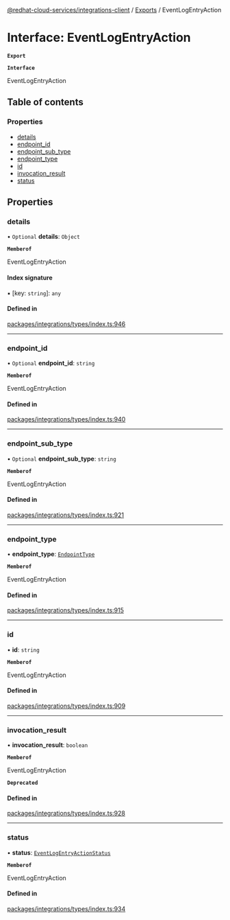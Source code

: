 [@redhat-cloud-services/integrations-client](../README.md) / [Exports](../modules.md) / EventLogEntryAction

# Interface: EventLogEntryAction

**`Export`**

**`Interface`**

EventLogEntryAction

## Table of contents

### Properties

- [details](EventLogEntryAction.md#details)
- [endpoint\_id](EventLogEntryAction.md#endpoint_id)
- [endpoint\_sub\_type](EventLogEntryAction.md#endpoint_sub_type)
- [endpoint\_type](EventLogEntryAction.md#endpoint_type)
- [id](EventLogEntryAction.md#id)
- [invocation\_result](EventLogEntryAction.md#invocation_result)
- [status](EventLogEntryAction.md#status)

## Properties

### details

• `Optional` **details**: `Object`

**`Memberof`**

EventLogEntryAction

#### Index signature

▪ [key: `string`]: `any`

#### Defined in

[packages/integrations/types/index.ts:946](https://github.com/RedHatInsights/javascript-clients/blob/master/packages/integrations/types/index.ts#L946)

___

### endpoint\_id

• `Optional` **endpoint\_id**: `string`

**`Memberof`**

EventLogEntryAction

#### Defined in

[packages/integrations/types/index.ts:940](https://github.com/RedHatInsights/javascript-clients/blob/master/packages/integrations/types/index.ts#L940)

___

### endpoint\_sub\_type

• `Optional` **endpoint\_sub\_type**: `string`

**`Memberof`**

EventLogEntryAction

#### Defined in

[packages/integrations/types/index.ts:921](https://github.com/RedHatInsights/javascript-clients/blob/master/packages/integrations/types/index.ts#L921)

___

### endpoint\_type

• **endpoint\_type**: [`EndpointType`](../enums/EndpointType.md)

**`Memberof`**

EventLogEntryAction

#### Defined in

[packages/integrations/types/index.ts:915](https://github.com/RedHatInsights/javascript-clients/blob/master/packages/integrations/types/index.ts#L915)

___

### id

• **id**: `string`

**`Memberof`**

EventLogEntryAction

#### Defined in

[packages/integrations/types/index.ts:909](https://github.com/RedHatInsights/javascript-clients/blob/master/packages/integrations/types/index.ts#L909)

___

### invocation\_result

• **invocation\_result**: `boolean`

**`Memberof`**

EventLogEntryAction

**`Deprecated`**

#### Defined in

[packages/integrations/types/index.ts:928](https://github.com/RedHatInsights/javascript-clients/blob/master/packages/integrations/types/index.ts#L928)

___

### status

• **status**: [`EventLogEntryActionStatus`](../enums/EventLogEntryActionStatus.md)

**`Memberof`**

EventLogEntryAction

#### Defined in

[packages/integrations/types/index.ts:934](https://github.com/RedHatInsights/javascript-clients/blob/master/packages/integrations/types/index.ts#L934)
